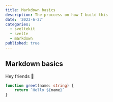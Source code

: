 ```yaml
---
title: Markdown basics
description: The proccess on how I build this
date: '2023-6-27'
categories:
  - sveltekit
  - svelte
  - markdown
published: true
---
```



## Markdown basics

Hey friends 👋

```ts
function greet(name: string) {
    return `Hello ${name}`
}
```